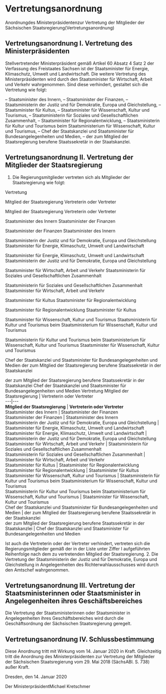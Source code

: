 # Vertretungsanordnung

Anordnungdes Ministerpräsidentenzur Vertretung der Mitglieder der Sächsischen Staatsregierung(Vertretungsanordnung)

## Vertretungsanordnung I. Vertretung des Ministerpräsidenten

Stellvertretender Ministerpräsident gemäß Artikel 60 Absatz 4 Satz 2 der Verfassung des Freistaates Sachsen ist der Staatsminister für Energie, Klimaschutz, Umwelt und Landwirtschaft. Die weitere Vertretung des Ministerpräsidenten wird durch den Staatsminister für Wirtschaft, Arbeit und Verkehr wahrgenommen. Sind diese verhindert, gestaltet sich die Vertretung wie folgt:

– Staatsminister des Innern, – Staatsminister der Finanzen, – Staatsministerin der Justiz und für Demokratie, Europa und Gleichstellung, – Staatsminister für Kultus, – Staatsminister für Wissenschaft, Kultur und Tourismus, – Staatsministerin für Soziales und Gesellschaftlichen Zusammenhalt, – Staatsminister für Regionalentwicklung, – Staatsministerin für Kultur und Tourismus beim Staatsministerium für Wissenschaft, Kultur und Tourismus, – Chef der Staatskanzlei und Staatsminister für Bundesangelegenheiten und Medien, – der zum Mitglied der Staatsregierung berufene Staatssekretär in der Staatskanzlei. 
## Vertretungsanordnung II. Vertretung der Mitglieder der Staatsregierung

1. Die Regierungsmitglieder vertreten sich als Mitglieder der Staatsregierung wie folgt:
				
Vertretung
        






Mitglied der
Staatsregierung
Vertreterin oder
Vertreter




Mitglied der Staatsregierung
Vertreterin oder Vertreter


Staatsminister des Innern
Staatsminister der Finanzen


Staatsminister der Finanzen
Staatsminister des Innern


Staatsministerin der Justiz und für Demokratie, Europa und Gleichstellung
Staatsminister für Energie, Klimaschutz, Umwelt und Landwirtschaft


Staatsminister für Energie, Klimaschutz, Umwelt und Landwirtschaft
Staatsministerin der Justiz und für Demokratie, Europa und Gleichstellung


Staatsminister für Wirtschaft, Arbeit und Verkehr
Staatsministerin für Soziales und Gesellschaftlichen Zusammenhalt


Staatsministerin für Soziales und Gesellschaftlichen Zusammenhalt
Staatsminister für Wirtschaft, Arbeit und Verkehr


Staatsminister für Kultus
Staatsminister für Regionalentwicklung


Staatsminister für Regionalentwicklung
Staatsminister für Kultus


Staatsminister für Wissenschaft, Kultur und Tourismus
Staatsministerin für Kultur und Tourismus beim Staatsministerium für Wissenschaft, Kultur und Tourismus


Staatsministerin für Kultur und Tourismus beim Staatsministerium für Wissenschaft, Kultur und Tourismus
Staatsminister für Wissenschaft, Kultur und Tourismus


Chef der Staatskanzlei und Staatsminister für Bundesangelegenheiten und Medien
der zum Mitglied der Staatsregierung berufene Staatssekretär in der Staatskanzlei


der zum Mitglied der Staatsregierung berufene Staatssekretär in der Staatskanzlei
Chef der Staatskanzlei und Staatsminister für Bundesangelegenheiten und Medien Vertretung  Mitglied der Staatsregierung | Vertreterin oder Vertreter  
---|---  
**Mitglied der Staatsregierung** | **Vertreterin oder Vertreter**  
Staatsminister des Innern | Staatsminister der Finanzen  
Staatsminister der Finanzen | Staatsminister des Innern  
Staatsministerin der Justiz und für Demokratie, Europa und Gleichstellung |
Staatsminister für Energie, Klimaschutz, Umwelt und Landwirtschaft  
Staatsminister für Energie, Klimaschutz, Umwelt und Landwirtschaft |
Staatsministerin der Justiz und für Demokratie, Europa und Gleichstellung  
Staatsminister für Wirtschaft, Arbeit und Verkehr | Staatsministerin für
Soziales und Gesellschaftlichen Zusammenhalt  
Staatsministerin für Soziales und Gesellschaftlichen Zusammenhalt |
Staatsminister für Wirtschaft, Arbeit und Verkehr  
Staatsminister für Kultus | Staatsminister für Regionalentwicklung  
Staatsminister für Regionalentwicklung | Staatsminister für Kultus  
Staatsminister für Wissenschaft, Kultur und Tourismus | Staatsministerin für
Kultur und Tourismus beim Staatsministerium für Wissenschaft, Kultur und
Tourismus  
Staatsministerin für Kultur und Tourismus beim Staatsministerium für
Wissenschaft, Kultur und Tourismus | Staatsminister für Wissenschaft, Kultur
und Tourismus  
Chef der Staatskanzlei und Staatsminister für Bundesangelegenheiten und Medien
| der zum Mitglied der Staatsregierung berufene Staatssekretär in der
Staatskanzlei  
der zum Mitglied der Staatsregierung berufene Staatssekretär in der
Staatskanzlei | Chef der Staatskanzlei und Staatsminister für
Bundesangelegenheiten und Medien


Ist auch die Vertreterin oder der Vertreter verhindert, vertreten sich die Regierungsmitglieder gemäß der in der Liste unter Ziffer I aufgeführten Reihenfolge nach dem zu vertretenden Mitglied der Staatsregierung. 2. Die Vertretung der Staatsministerin der Justiz und für Demokratie, Europa und Gleichstellung in Angelegenheiten des Richterwahlausschusses wird durch den Amtschef wahrgenommen. 
## Vertretungsanordnung III. Vertretung der Staatsministerinnen oder Staatsminister in Angelegenheiten ihres Geschäftsbereiches

Die Vertretung der Staatsministerinnen oder Staatsminister in Angelegenheiten ihres Geschäftsbereiches wird durch die Geschäftsordnung der Sächsischen Staatsregierung geregelt.


## Vertretungsanordnung IV. Schlussbestimmung

Diese Anordnung tritt mit Wirkung vom 14. Januar 2020 in Kraft. Gleichzeitig tritt die Anordnung des Ministerpräsidenten zur Vertretung der Mitglieder der Sächsischen Staatsregierung vom 29. Mai 2018 (SächsABl. S. 738) außer Kraft.

Dresden, den 14. Januar 2020

Der MinisterpräsidentMichael Kretschmer

